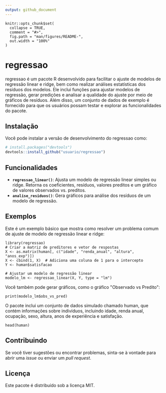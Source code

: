 ```yaml
---
output: github_document
---
```


<!-- README.md is generated from README.Rmd. Please edit that file -->

```{r, include = FALSE}
knitr::opts_chunk$set(
  collapse = TRUE,
  comment = "#>",
  fig.path = "man/figures/README-",
  out.width = "100%"
)
```

# regressao

<!-- badges: start -->
<!-- badges: end -->

regressao é um pacote R desenvolvido para facilitar o ajuste de modelos de regressão linear e ridge, bem como realizar análises estatísticas dos resíduos dos modelos. Ele inclui funções para ajustar modelos de regressão, gerar predições e analisar a qualidade do ajuste por meio de gráficos de resíduos. Além disso, um conjunto de dados de exemplo é fornecido para que os usuários possam testar e explorar as funcionalidades do pacote.

## Instalação

Você pode instalar a versão de desenvolvimento do regressao como:

``` r
# install.packages("devtools")
devtools::install_github("usuario/regressao")
```

## Funcionalidades

- **`regressao_linear()`**: Ajusta um modelo de regressão linear simples ou ridge. Retorna os coeficientes, resíduos, valores preditos e um gráfico de valores observados vs. preditos.
- **`analise_residuos()`**: Gera gráficos para análise dos resíduos de um modelo de regressão.


## Exemplos

Este é um exemplo básico que mostra como resolver um problema comum de ajuste de modelo de regressão linear e ridge:

```{r example}
library(regressao)
# Criar a matriz de preditores e vetor de respostas
X <- as.matrix(human[, c("idade", "renda_anual", "altura", "anos_exp")])
X <- cbind(1, X)  # Adiciona uma coluna de 1 para o intercepto
Y <- human$satisfacao

# Ajustar um modelo de regressão linear
modelo_lm <- regressao_linear(X, Y, type = "lm")
```

Você também pode gerar gráficos, como o gráfico "Observado vs Predito":

```{r}
print(modelo_lm$obs_vs_pred)
```

O pacote inclui um conjunto de dados simulado chamado human, que contém informações sobre indivíduos, incluindo idade, renda anual, ocupação, sexo, altura, anos de experiência e satisfação.

```{r}
head(human)
```

## Contribuindo

Se você tiver sugestões ou encontrar problemas, sinta-se à vontade para abrir uma *issue* ou enviar um *pull request*.

## Licença
Este pacote é distribuído sob a licença MIT.
